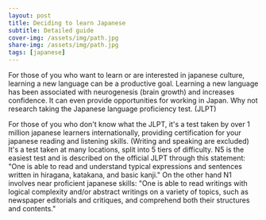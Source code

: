 ```yaml
---
layout: post
title: Deciding to learn Japanese   
subtitle: Detailed guide
cover-img: /assets/img/path.jpg
share-img: /assets/img/path.jpg
tags: [japanese]
---
```

For those of you who want to learn or are interested in japanese culture, learning a new language can be a productive goal. Learning a new language has been associated with neurogenesis (brain growth) and increases confidence. It can even provide opportunities for working in Japan. Why not research taking the Japanese language proficiency test. (JLPT)

For those of you who don't know what the JLPT, it's a test taken by over 1 million japanese learners internationally, providing certification for your japanese reading and listening skills. (Writing and speaking are excluded) It's a test taken at many locations, split into 5 tiers of difficulty. N5 is the easiest test and is described on the official JLPT through this statement: "One is able to read and understand typical expressions and sentences written in hiragana, katakana, and basic kanji." On the other hand N1 involves near proficient japanese skills: "One is able to read writings with logical complexity and/or abstract writings on a variety of topics, such as newspaper editorials and critiques, and comprehend both their structures and contents."
